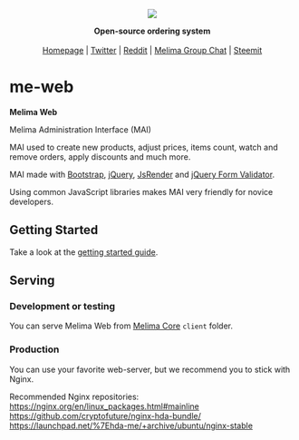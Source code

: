 <p align="center"><a href="https://melima.me/"><img src="https://avatars2.githubusercontent.com/u/29970755?v=4&s=140"></p></a>
<p align="center"><strong>Open-source ordering system</strong><br><br> <a href="https://melima.me/">Homepage</a> | <a href="https://twitter.com/Melima_Project">Twitter</a> | <a href="https://www.reddit.com/r/melima/">Reddit</a> | <a href="https://chat.melima.me/">Melima Group Chat</a> | <a href="https://steemit.com/@melima">Steemit</a></p>

# me-web

**Melima Web**

Melima Administration Interface (MAI)

MAI used to create new products, adjust prices, items count, watch and remove orders, apply discounts and much more.

MAI made with [Bootstrap](https://github.com/twbs/bootstrap), [jQuery](https://github.com/jquery/jquery), [JsRender](https://github.com/BorisMoore/jsrender) and [jQuery Form Validator](https://github.com/victorjonsson/jQuery-Form-Validator).

Using common JavaScript libraries makes MAI very friendly for novice developers.


## Getting Started
    
Take a look at the [getting started guide](https://github.com/Melima-Project/me-core/wiki/Getting-started).

## Serving  

### Development or testing

You can serve Melima Web from [Melima Core](https://github.com/Melima-Project/me-core) `client` folder.

### Production

You can use your favorite web-server, but we recommend you to stick with Nginx.  

Recommended Nginx repositories:  
https://nginx.org/en/linux_packages.html#mainline  
https://github.com/cryptofuture/nginx-hda-bundle/  
https://launchpad.net/%7Ehda-me/+archive/ubuntu/nginx-stable
